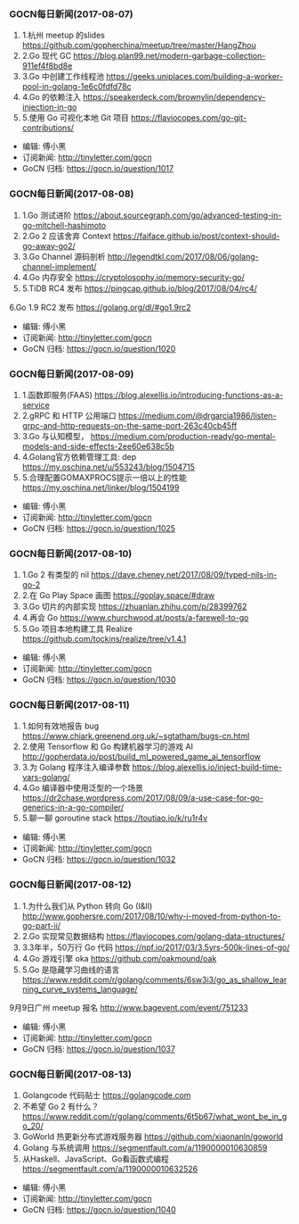 ### GOCN每日新闻(2017-08-07)

1. 1.杭州 meetup 的slides https://github.com/gopherchina/meetup/tree/master/HangZhou
2. 2.Go 现代 GC https://blog.plan99.net/modern-garbage-collection-911ef4f8bd8e
3. 3.Go 中创建工作线程池 https://geeks.uniplaces.com/building-a-worker-pool-in-golang-1e6c0fdfd78c
4. 4.Go 的依赖注入 https://speakerdeck.com/brownylin/dependency-injection-in-go
5. 5.使用 Go 可视化本地 Git 项目 https://flaviocopes.com/go-git-contributions/

* 编辑: 傅小黑
* 订阅新闻: http://tinyletter.com/gocn
* GoCN 归档: https://gocn.io/question/1017

### GOCN每日新闻(2017-08-08)

1. 1.Go 测试进阶 https://about.sourcegraph.com/go/advanced-testing-in-go-mitchell-hashimoto
2. 2.Go 2 应该舍弃 Context https://faiface.github.io/post/context-should-go-away-go2/
3. 3.Go Channel 源码剖析 http://legendtkl.com/2017/08/06/golang-channel-implement/
4. 4.Go 内存安全 https://cryptolosophy.io/memory-security-go/
5. 5.TiDB RC4 发布 https://pingcap.github.io/blog/2017/08/04/rc4/

6.Go 1.9 RC2 发布 https://golang.org/dl/#go1.9rc2

* 编辑: 傅小黑
* 订阅新闻: http://tinyletter.com/gocn
* GoCN 归档: https://gocn.io/question/1020

### GOCN每日新闻(2017-08-09)

1. 1.函数即服务(FAAS) https://blog.alexellis.io/introducing-functions-as-a-service
2. 2.gRPC 和 HTTP 公用端口 https://medium.com/@drgarcia1986/listen-grpc-and-http-requests-on-the-same-port-263c40cb45ff
3. 3.Go 与认知模型， https://medium.com/production-ready/go-mental-models-and-side-effects-2ee60e638c5b
4. 4.Golang官方依赖管理工具: dep https://my.oschina.net/u/553243/blog/1504715
5. 5.合理配置GOMAXPROCS提示一倍以上的性能 https://my.oschina.net/linker/blog/1504199

* 编辑: 傅小黑
* 订阅新闻: http://tinyletter.com/gocn
* GoCN 归档: https://gocn.io/question/1025

### GOCN每日新闻(2017-08-10)

1. 1.Go 2 有类型的 nil https://dave.cheney.net/2017/08/09/typed-nils-in-go-2
2. 2.在 Go Play Space 画图 https://goplay.space/#draw
3. 3.Go 切片的内部实现 https://zhuanlan.zhihu.com/p/28399762
4. 4.再会 Go https://www.churchwood.at/posts/a-farewell-to-go
5. 5.Go 项目本地构建工具 Realize https://github.com/tockins/realize/tree/v1.4.1

* 编辑: 傅小黑
* 订阅新闻: http://tinyletter.com/gocn
* GoCN 归档: https://gocn.io/question/1030

### GOCN每日新闻(2017-08-11)

1. 1.如何有效地报告 bug https://www.chiark.greenend.org.uk/~sgtatham/bugs-cn.html
2. 2.使用 Tensorflow 和 Go 构建机器学习的游戏 AI http://gopherdata.io/post/build_ml_powered_game_ai_tensorflow
3. 3.为 Golang 程序注入编译参数 https://blog.alexellis.io/inject-build-time-vars-golang/
4. 4.Go 编译器中使用泛型的一个场景 https://dr2chase.wordpress.com/2017/08/09/a-use-case-for-go-generics-in-a-go-compiler/
5. 5.聊一聊 goroutine stack https://toutiao.io/k/ru1r4v

* 编辑: 傅小黑
* 订阅新闻: http://tinyletter.com/gocn
* GoCN 归档: https://gocn.io/question/1032

### GOCN每日新闻(2017-08-12)

1. 1.为什么我们从 Python 转向 Go (I&II) http://www.gophersre.com/2017/08/10/why-i-moved-from-python-to-go-part-ii/
2. 2.Go 实现常见数据结构 https://flaviocopes.com/golang-data-structures/
3. 3.3年半，50万行 Go 代码 https://npf.io/2017/03/3.5yrs-500k-lines-of-go/
4. 4.Go 游戏引擎 oka https://github.com/oakmound/oak
5. 5.Go 是隐藏学习曲线的语言 https://www.reddit.com/r/golang/comments/6sw3i3/go_as_shallow_learning_curve_systems_language/

9月9日广州 meetup 报名
http://www.bagevent.com/event/751233

* 编辑: 傅小黑
* 订阅新闻: http://tinyletter.com/gocn
* GoCN 归档: https://gocn.io/question/1037

### GOCN每日新闻(2017-08-13)

1. Golangcode 代码贴士 https://golangcode.com
2. 不希望 Go 2 有什么？ https://www.reddit.com/r/golang/comments/6t5b67/what_wont_be_in_go_20/
3. GoWorld 热更新分布式游戏服务器 https://github.com/xiaonanln/goworld
4. Golang 与系统调用 https://segmentfault.com/a/1190000010630859
5. 从Haskell、JavaScript、Go看函数式编程 https://segmentfault.com/a/1190000010632526

* 编辑: 傅小黑
* 订阅新闻: http://tinyletter.com/gocn
* GoCN 归档: https://gocn.io/question/1040